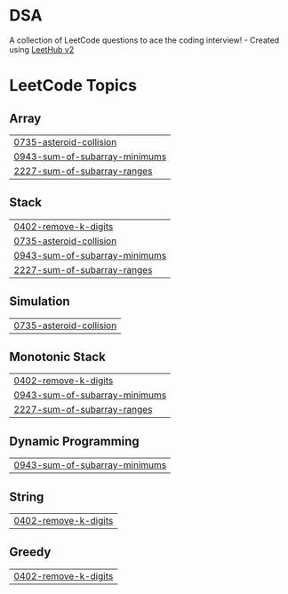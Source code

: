 # DSA
A collection of LeetCode questions to ace the coding interview! - Created using [LeetHub v2](https://github.com/arunbhardwaj/LeetHub-2.0)

<!---LeetCode Topics Start-->
# LeetCode Topics
## Array
|  |
| ------- |
| [0735-asteroid-collision](https://github.com/Sameersingh29/DSA/tree/master/0735-asteroid-collision) |
| [0943-sum-of-subarray-minimums](https://github.com/Sameersingh29/DSA/tree/master/0943-sum-of-subarray-minimums) |
| [2227-sum-of-subarray-ranges](https://github.com/Sameersingh29/DSA/tree/master/2227-sum-of-subarray-ranges) |
## Stack
|  |
| ------- |
| [0402-remove-k-digits](https://github.com/Sameersingh29/DSA/tree/master/0402-remove-k-digits) |
| [0735-asteroid-collision](https://github.com/Sameersingh29/DSA/tree/master/0735-asteroid-collision) |
| [0943-sum-of-subarray-minimums](https://github.com/Sameersingh29/DSA/tree/master/0943-sum-of-subarray-minimums) |
| [2227-sum-of-subarray-ranges](https://github.com/Sameersingh29/DSA/tree/master/2227-sum-of-subarray-ranges) |
## Simulation
|  |
| ------- |
| [0735-asteroid-collision](https://github.com/Sameersingh29/DSA/tree/master/0735-asteroid-collision) |
## Monotonic Stack
|  |
| ------- |
| [0402-remove-k-digits](https://github.com/Sameersingh29/DSA/tree/master/0402-remove-k-digits) |
| [0943-sum-of-subarray-minimums](https://github.com/Sameersingh29/DSA/tree/master/0943-sum-of-subarray-minimums) |
| [2227-sum-of-subarray-ranges](https://github.com/Sameersingh29/DSA/tree/master/2227-sum-of-subarray-ranges) |
## Dynamic Programming
|  |
| ------- |
| [0943-sum-of-subarray-minimums](https://github.com/Sameersingh29/DSA/tree/master/0943-sum-of-subarray-minimums) |
## String
|  |
| ------- |
| [0402-remove-k-digits](https://github.com/Sameersingh29/DSA/tree/master/0402-remove-k-digits) |
## Greedy
|  |
| ------- |
| [0402-remove-k-digits](https://github.com/Sameersingh29/DSA/tree/master/0402-remove-k-digits) |
<!---LeetCode Topics End-->